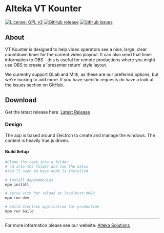 # Alteka VT Kounter
[![License: GPL v3](https://img.shields.io/badge/License-GPLv3-blue.svg)](https://www.gnu.org/licenses/gpl-3.0)
[![GitHub release](https://img.shields.io/github/release/Alteka/VTKounter.svg)](https://GitHub.com/Alteka/VTKounter/releases/)
[![GitHub issues](https://img.shields.io/github/issues/Alteka/VTKounter.svg)](https://GitHub.com/Alteka/VTKounter/issues/)

## About
VT Kounter is designed to help video operators see a nice, large, clear countdown timer for the current video playout. It can also send that timer information to OBS - this is useful for remote productions where you might use OBS to create a 'presenter return' style layout.

We currently support QLab and Mitti, as these are our preferred options, but we're looking to add more. If you have specific requests do have a look at the issues section on GitHub.

## Download
Get the latest release here: [Latest Release](https://github.com/Alteka/VTKounter/releases/)

### Design
The app is based around Electron to create and manage the windows. The content is heavily Vue.js driven.

#### Build Setup
``` bash
#Clone the repo into a folder
# cd into the folder and run the below
#You'll need to have node.js installed

# install dependencies
npm install

# serve with hot reload at localhost:9080
npm run dev

# build electron application for production
npm run build
```

---

For more information please see our website: [Alteka Solutions](https://alteka.solutions/)
